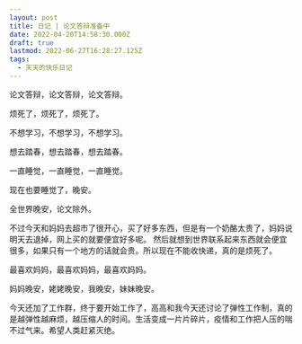 ```yaml
---
layout: post
title: 日记 | 论文答辩准备中
date: 2022-04-20T14:58:30.000Z
draft: true
lastmod: 2022-06-27T16:28:27.125Z
tags:
  - 天天的快乐日记
---
```

论文答辩，论文答辩，论文答辩。

烦死了，烦死了，烦死了。

不想学习，不想学习，不想学习。

想去踏春，想去踏春，想去踏春。

一直睡觉，一直睡觉，一直睡觉。

现在也要睡觉了，晚安。

全世界晚安，论文除外。

不过今天和妈妈去超市了很开心，买了好多东西，但是有一个奶酪太贵了，妈妈说明天去退掉，网上买的就要便宜好多呢。
然后就想到世界联系起来东西就会便宜很多，如果只有一个地方的话就会贵。所以现在不能收快递，真的是烦死了。

最喜欢妈妈，最喜欢妈妈，最喜欢妈妈。

妈妈晚安，姥姥晚安，我晚安，妹妹晚安。

今天还加了工作群，终于要开始工作了，高高和我今天还讨论了弹性工作制，真的是越弹性越麻烦，越压缩人的时间。生活变成一片片碎片，疫情和工作把人压的喘不过气来。希望人类赶紧灭绝。